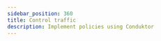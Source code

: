 ```yaml
---
sidebar_position: 360
title: Control traffic
description: Implement policies using Conduktor
---
```



